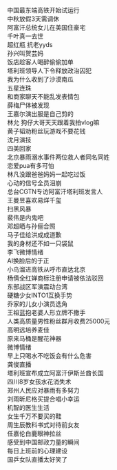 中国最东端高铁开始试运行  
中秋放假3天需调休  
阿富汗总统女儿在美国住豪宅  
千叶真一去世  
超红瓶 抗老yyds  
孙兴叫贺芸妈  
饭店趁客人喝醉偷偷加单  
塔利班领导人下令释放政治囚犯  
我为什么收到了沙漠南瓜  
五星连珠  
和商家聊天不能乱发表情包  
薛梅尸体被发现  
王嘉尔演出服是自己剪的  
林允 狗仔大哥天天跟着我拍vlog嘛  
黄子韬劝粉丝玩游戏不要花钱  
沈月演技  
四美回家  
北京暴雨溺水事件两位救人者同名同姓  
恋爱pua有多可怕  
林凡没跟爸爸妈妈一起吃过饭  
心动的信号全员泪崩  
总台CGTN专访阿富汗塔利班发言人  
王曼昱喜欢易烊千玺  
扫黑风暴  
裴伟是内鬼吧  
邓超晒与孙俪合照  
马子佳给洪成成道歉  
我的身材还不如一只袋鼠  
李飞微博情绪  
AI换脸后的于正  
小鸟溜进高铁从呼市直达北京  
杨倩全红婵商标注册申请被依法驳回  
东部战区军演震动台湾  
硬糖少女INTO1互换手势  
乔家的儿女小演员选角  
王祖蓝抱老婆人形立牌不撒手  
人类高质量男性粉丝群月收费25000元  
高明远培养麦佳  
原来马桶是醒花神器  
微博情绪  
早上只喝水不吃饭会有什么危害  
龚俊直播  
塔利班宣布成立阿富汗伊斯兰酋长国  
四川8岁女孩水花消失术  
郑州人民应对暴雨有多努力  
刘雨昕尼格买提合唱小幸运  
机智的医生生活  
女生千万不要买的鞋  
周生辰教科书式对待前女友  
任嘉伦白鹿眼神拉丝  
感受到中国邮政力量的瞬间  
每日上班前的心理建设  
国乒女队直播太好笑了  
